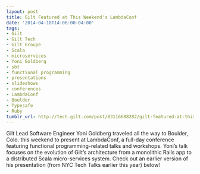 ```yaml
---
layout: post
title: Gilt Featured at This Weekend's LambdaConf
date: '2014-04-18T14:06:00-04:00'
tags:
- Gilt
- Gilt Tech
- Gilt Groupe
- Scala
- microservices
- Yoni Goldberg
- sbt
- functional programming
- presentations
- slideshows
- conferences
- LambdaConf
- Boulder
- Typesafe
- Ruby
tumblr_url: http://tech.gilt.com/post/83116688282/gilt-featured-at-this-weekends-lambdaconf
---
```

Gilt Lead Software Engineer Yoni Goldberg traveled all the way to Boulder, Colo. this weekend to present at LambdaConf, a full-day conference featuring functional programming-related talks and workshops. Yoni’s talk focuses on the evolution of Gilt’s architecture from a monolithic Rails app to a distributed Scala micro-services system. Check out an earlier version of his presentation (from NYC Tech Talks earlier this year) below!
 
